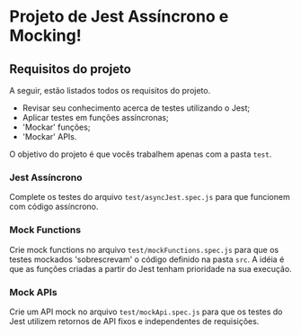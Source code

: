 # Projeto de Jest Assíncrono e Mocking!

## Requisitos do projeto

A seguir, estão listados todos os requisitos do projeto. 
- Revisar seu conhecimento acerca de testes utilizando o Jest;
- Aplicar testes em funções assíncronas;
- 'Mockar' funções;
- 'Mockar' APIs.

O objetivo do projeto é que vocês trabalhem apenas com a pasta `test`.

### Jest Assíncrono

Complete os testes do arquivo `test/asyncJest.spec.js` para que funcionem com código assíncrono.

### Mock Functions

Crie mock functions no arquivo `test/mockFunctions.spec.js` para que os testes mockados 'sobrescrevam' o código definido na pasta `src`. A idéia é que as funções criadas a partir do Jest tenham prioridade na sua execução.

### Mock APIs

Crie um API mock no arquivo `test/mockApi.spec.js` para que os testes do Jest utilizem retornos de API fixos e independentes de requisições.
